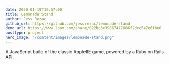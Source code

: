 ```yaml
---
date: 2020-01-19T19:57:00
title: Lemonade Stand
author: Jess Rezac
github_url: https://github.com/jessrezac/lemonade-stand
demo_url: https://www.loom.com/share/022bc3e39867477686f2dcc547e6fbe0
posttype: project
hero_image: "/content/images/lemonade-stand.png"
---
```


A JavaScript build of the classic AppleIIE game, powered by a Ruby on Rails API.
